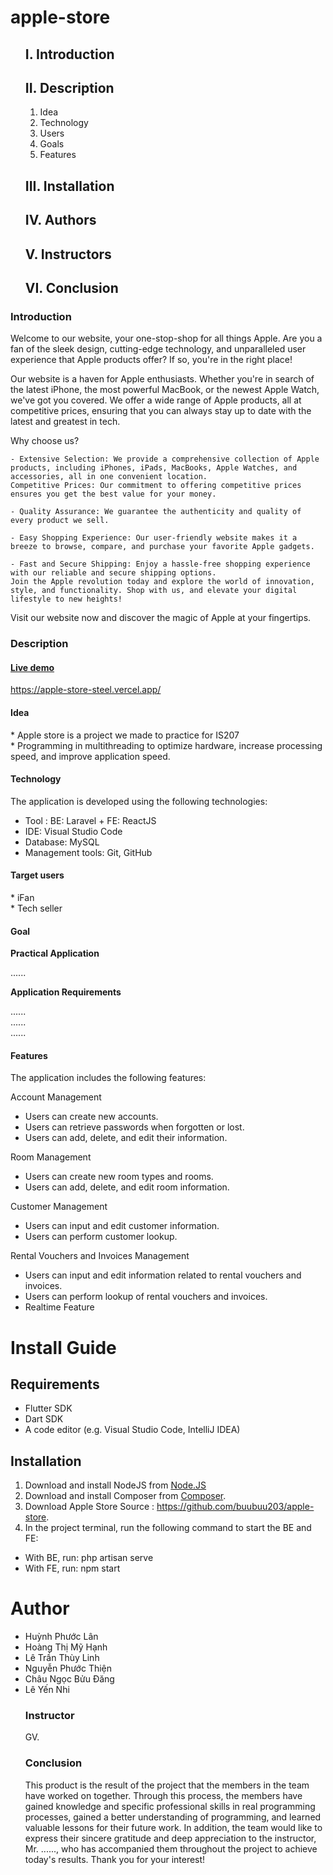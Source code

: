 # apple-store

<div id="top"></div>
<!-- Table of Contents -->
<ul id="nav">

<a style="text-decoration: none;" href="#MoDau">
    <h2>I. Introduction</h2>
</a>

<a style="text-decoration: none;" href="#MoTa">
    <h2>II. Description</h2>
</a>

<ol id="sub_nav">
    <li><a style="text-decoration: none;" href="#yTuong">Idea</a></li>
    <li><a style="text-decoration: none;" href="#congNghe">Technology</a></li>
    <li><a style="text-decoration: none;" href="#doiTuongSuDung">Users</a></li>
    <li><a style="text-decoration: none;" href="#mucTieu">Goals</a></li>
    <li><a style="text-decoration: none;" href="#tinhNang">Features</a></li>
</ol>


<a style="text-decoration: none;" href="#caiDat">
    <h2>III. Installation</h2>
</a>


<a style="text-decoration: none;" href="#tacGia">
    <h2>IV. Authors</h2>
</a>



<a style="text-decoration: none;" href="#nguoiHuongDan">
    <h2>V. Instructors</h2>
</a>



<a style="text-decoration: none;" href="#tongKet">
    <h2>VI. Conclusion</h2>
</a>
</ul>
<!-- Introduction  -->
<div id="MoDau">
    <h3>Introduction</h3>
    <p id="description">
    Welcome to our website, your one-stop-shop for all things Apple. Are you a fan of the sleek design, cutting-edge technology, and unparalleled user experience that Apple products offer? If so, you're in the right place!

Our website is a haven for Apple enthusiasts. Whether you're in search of the latest iPhone, the most powerful MacBook, or the newest Apple Watch, we've got you covered. We offer a wide range of Apple products, all at competitive prices, ensuring that you can always stay up to date with the latest and greatest in tech.

Why choose us?

    - Extensive Selection: We provide a comprehensive collection of Apple products, including iPhones, iPads, MacBooks, Apple Watches, and accessories, all in one convenient location.
    Competitive Prices: Our commitment to offering competitive prices ensures you get the best value for your money.

    - Quality Assurance: We guarantee the authenticity and quality of every product we sell.

    - Easy Shopping Experience: Our user-friendly website makes it a breeze to browse, compare, and purchase your favorite Apple gadgets.

    - Fast and Secure Shipping: Enjoy a hassle-free shopping experience with our reliable and secure shipping options.
    Join the Apple revolution today and explore the world of innovation, style, and functionality. Shop with us, and elevate your digital lifestyle to new heights!

Visit our website now and discover the magic of Apple at your fingertips. 
</p>
</div>
<!-- Description  -->
<div id="MoTa">
    <h3>Description</h3>
  <a href="https://apple-store-steel.vercel.app/"> <h4>Live demo</h4>
  <a href="https://apple-store-steel.vercel.app/">https://apple-store-steel.vercel.app/</a>
</a>
<div id="yTuong">
    <h4>Idea</h4>
    <p>* Apple store is a project we made to practice for IS207
        <br>
        * Programming in multithreading to optimize hardware, increase processing speed, and improve application speed.
        <!-- Lập trình....  -->
      </p>
</div>

<div id="congNghe">
        <h4>Technology</h4>

<p>The application is developed using the following technologies:</p>

<ul>
    <li>Tool : BE: Laravel + FE: ReactJS</li>
    <li>IDE: Visual Studio Code</li>
    <li>Database: MySQL</li>
    <li>Management tools: Git, GitHub</li>
</ul>


  
</div>
<div id="doiTuongSuDung">
    <h4>Target users</h4>

   <p>* iFan <br>
    * Tech seller
    
</div>
<div id="mucTieu">
    <h4>Goal</h4>

   <strong>
    Practical Application
</strong>
<p>......</p>
<strong>Application Requirements</strong>

<p>
    ......
     <br>
    ......
     <br>
    ......
</p>
  
</div>
<div id="tinhNang">
    <h4>Features</h4>

The application includes the following features:
    
Account Management
* Users can create new accounts.
* Users can retrieve passwords when forgotten or lost.
* Users can add, delete, and edit their information.
    
Room Management  
* Users can create new room types and rooms.
* Users can add, delete, and edit room information.
    
Customer Management 
* Users can input and edit customer information.
* Users can perform customer lookup.
    
Rental Vouchers and Invoices Management 
* Users can input and edit information related to rental vouchers and invoices.
* Users can perform lookup of rental vouchers and invoices.
* Realtime Feature
</div>
</div>
<div id="caiDat">
  
# Install Guide
## Requirements

* Flutter SDK
* Dart SDK
* A code editor (e.g. Visual Studio Code, IntelliJ IDEA)

## Installation

1. Download and install NodeJS from [Node.JS](https://nodejs.org/en)
2. Download and install Composer from [Composer](https://getcomposer.org/).
3. Download Apple Store Source : https://github.com/buubuu203/apple-store.
4. In the project terminal, run the following command to start the BE and FE:
+ With BE, run: php artisan serve
+ With FE, run: npm start

# Author

<div id="tacGia">

<ul>
    <li><a style="text-decoration: none;" href="https://github.com/Huynhphuoclan">Huỳnh Phước Lân</a></li>
    <li><a style="text-decoration: none;" href="https://github.com/hhanh123">Hoàng Thị Mỹ Hạnh</a></li>
    <li><a style="text-decoration: none;" href="https://github.com/LTThuyLinh">Lê Trần Thùy Linh</a></li>
    <li><a style="text-decoration: none;" href="https://github.com/thienenpi">Nguyễn Phước Thiện</a></li>
    <li><a style="text-decoration: none;" href="https://github.com/buubuu203">Châu Ngọc Bửu Đăng</a></li>
    <li><a style="text-decoration: none;" href="https://github.com/">Lê Yến Nhi</a></li>
</
   </div>
  
  <!-- Instructor -->
<div id="nguoiHuongDan">
   <h3>Instructor</h3>GV. 
</div>
<!-- Summary -->
<div id="tongKet">
    <h3>Conclusion</h3>
    <p>
        This product is the result of the project that the members in the team have worked on together. Through this process, the members have gained knowledge and specific professional skills in real programming processes, gained a better understanding of programming, and learned valuable lessons for their future work.
    In addition, the team would like to express their sincere gratitude and deep appreciation to the instructor, Mr. ......, who has accompanied them throughout the project to achieve today's results.
    Thank you for your interest!


</div>
</div>
</div>